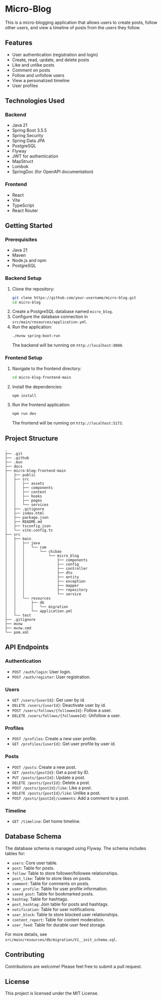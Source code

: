 # Micro-Blog

This is a micro-blogging application that allows users to create posts, follow other users, and view a timeline of posts from the users they follow.

## Features

*   User authentication (registration and login)
*   Create, read, update, and delete posts
*   Like and unlike posts
*   Comment on posts
*   Follow and unfollow users
*   View a personalized timeline
*   User profiles

## Technologies Used

### Backend

*   Java 21
*   Spring Boot 3.5.5
*   Spring Security
*   Spring Data JPA
*   PostgreSQL
*   Flyway
*   JWT for authentication
*   MapStruct
*   Lombok
*   SpringDoc (for OpenAPI documentation)

### Frontend

*   React
*   Vite
*   TypeScript
*   React Router

## Getting Started

### Prerequisites

*   Java 21
*   Maven
*   Node.js and npm
*   PostgreSQL

### Backend Setup

1.  Clone the repository:
    ```bash
    git clone https://github.com/your-username/micro-blog.git
    cd micro-blog
    ```
2.  Create a PostgreSQL database named `micro_blog`.
3.  Configure the database connection in `src/main/resources/application.yml`.
4.  Run the application:
    ```bash
    ./mvnw spring-boot:run
    ```
    The backend will be running on `http://localhost:8080`.

### Frontend Setup

1.  Navigate to the frontend directory:
    ```bash
    cd micro-blog-frontend-main
    ```
2.  Install the dependencies:
    ```bash
    npm install
    ```
3.  Run the frontend application:
    ```bash
    npm run dev
    ```
    The frontend will be running on `http://localhost:5173`.

## Project Structure

```
.
├── .git
├── .github
├── .mvn
├── docs
├── micro-blog-frontend-main
│   ├── public
│   ├── src
│   │   ├── assets
│   │   ├── components
│   │   ├── context
│   │   ├── hooks
│   │   ├── pages
│   │   └── services
│   ├── .gitignore
│   ├── index.html
│   ├── package.json
│   ├── README.md
│   ├── tsconfig.json
│   └── vite.config.ts
├── src
│   ├── main
│   │   ├── java
│   │   │   └── com
│   │   │       └── chibao
│   │   │           └── micro_blog
│   │   │               ├── components
│   │   │               ├── config
│   │   │               ├── controller
│   │   │               ├── dto
│   │   │               ├── entity
│   │   │               ├── exception
│   │   │               ├── mapper
│   │   │               ├── repository
│   │   │               └── service
│   │   └── resources
│   │       ├── db
│   │       │   └── migration
│   │       └── application.yml
│   └── test
├── .gitignore
├── mvnw
├── mvnw.cmd
└── pom.xml
```

## API Endpoints

### Authentication

*   `POST /auth/login`: User login.
*   `POST /auth/register`: User registration.

### Users

*   `GET /users/{userId}`: Get user by id.
*   `DELETE /users/{userId}`: Deactivate user by id.
*   `POST /users/follows/{followeeId}`: Follow a user.
*   `DELETE /users/follows/{followeeId}`: Unfollow a user.

### Profiles

*   `POST /profiles`: Create a new user profile.
*   `GET /profiles/{userId}`: Get user profile by user id.

### Posts

*   `POST /posts`: Create a new post.
*   `GET /posts/{postId}`: Get a post by ID.
*   `PUT /posts/{postId}`: Update a post.
*   `DELETE /posts/{postId}`: Delete a post.
*   `POST /posts/{postId}/like`: Like a post.
*   `DELETE /posts/{postId}/like`: Unlike a post.
*   `POST /posts/{postId}/comments`: Add a comment to a post.

### Timeline

*   `GET /timeline`: Get home timeline.

## Database Schema

The database schema is managed using Flyway. The schema includes tables for:

*   `users`: Core user table.
*   `post`: Table for posts.
*   `follow`: Table to store follower/followee relationships.
*   `post_like`: Table to store likes on posts.
*   `comment`: Table for comments on posts.
*   `user_profile`: Table for user profile information.
*   `saved_post`: Table for bookmarked posts.
*   `hashtag`: Table for hashtags.
*   `post_hashtag`: Join table for posts and hashtags.
*   `notification`: Table for user notifications.
*   `user_block`: Table to store blocked user relationships.
*   `content_report`: Table for content moderation.
*   `user_feed`: Table for durable user feed storage.

For more details, see `src/main/resources/db/migration/V1__init_schema.sql`.

## Contributing

Contributions are welcome! Please feel free to submit a pull request.

## License

This project is licensed under the MIT License.
